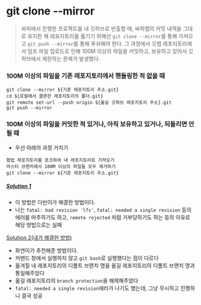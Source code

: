 # git clone --mirror
> 싸피에서 진행한 프로젝트를 내 깃허브로 반출할 때, 싸피랩의 커밋 내역을 그대로 유지한 채 레포지토리를 옮기기 위해선 `git clone --mirror`를 통해 가져오고 `git push --mirror`를 통해 푸쉬해야 한다. 그 과정에서 깃랩 레포지토리에서 덤프 파일 업로드로 인해 100M 이상의 파일을 커밋하고, 보유하고 있어서 깃허브에서 제한하는 문제가 발생했다.

### 100M 이상의 파일을 기존 레포지토리에서 핸들링한 적 없을 때
```
git clone --mirror ${기존 레포지토리 주소.git}
cd ${로컬에서 클론한 레포지토리의 폴더.git}
git remote set-url --push origin ${옮길 깃허브 레포지토리 주소}.git
git push --mirror
```

### 100M 이상의 파일을 커밋한 적 있거나, 아직 보유하고 있거나, 되돌리면 안될 때
- 우선 아래의 과정 거치기
```
협업 레포지토리를 포크하여 내 레포지토리로 가져오기
마스터 브랜치에서 100M 이상의 파일들 모두 제거하기
git clone --mirror ${기존 레포지토리 주소.git}
```
##### [Solution 1](https://velog.io/@alwaysryu13/gitlab-%EC%97%90%EC%84%9C-github-%EB%A0%88%ED%8D%BC%EC%A7%80%ED%86%A0%EB%A6%AC%EB%A5%BC-100MB%EC%9D%B4%EC%83%81-commit%EC%9D%84-%EC%9C%A0%EC%A7%80%ED%95%9C-%EC%83%81%ED%83%9C%EB%A1%9C-%EB%B3%B5%EC%82%AC%ED%95%98%EA%B8%B0)
- 이 방법은 다빈이가 해결한 방법이다.
- 나는 `fatal: bad revision 'lfs'`, `fatal: needed a single revision` 등의 에러를 마주하기도 하고, `remote rejected` 처럼 거부당하기도 하는 등의 이유로 해당 방법으로는 실패

[Solution 2(내가 해결한 방법)](https://coding-nurse.tistory.com/m/431)
- 화연이가 추천해준 방법이다.
- 커맨드 창에서 실행하지 않고 `git bash`로 실행했다는 점이 다르다
- 옮겨질 내 레포지토리의 디폴트 브랜치 명을 옮길 레포지토리의 디폴트 브랜치 명과 통일해주었다
- 옮길 레포지토리의 `branch protection`을 해제해주었다
- `fatal: needed a single revision`에러가 나기도 했는데, 그냥 무시하고 진행하니 결국 성공
